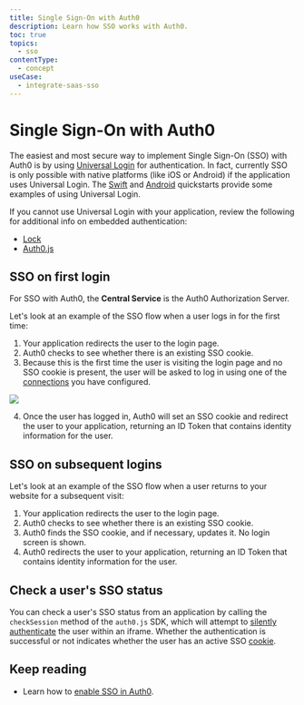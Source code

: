 ```yaml
---
title: Single Sign-On with Auth0
description: Learn how SSO works with Auth0.
toc: true
topics:
  - sso
contentType:
  - concept
useCase:
  - integrate-saas-sso
---
```

# Single Sign-On with Auth0

The easiest and most secure way to implement Single Sign-On (SSO) with Auth0 is by using [Universal Login](/hosted-pages/login) for authentication. In fact, currently SSO is only possible with native platforms (like iOS or Android) if the application uses Universal Login. The [Swift](/quickstart/native/ios-swift/00-login) and [Android](/quickstart/native/android/00-login) quickstarts provide some examples of using Universal Login.

If you cannot use Universal Login with your application, review the following for additional info on embedded authentication:

* [Lock](/libraries/lock)
* [Auth0.js](/libraries/auth0js)

## SSO on first login

For SSO with Auth0, the **Central Service** is the Auth0 Authorization Server.

Let's look at an example of the SSO flow when a user logs in for the first time:

1. Your application redirects the user to the login page.
2. Auth0 checks to see whether there is an existing SSO cookie.
3. Because this is the first time the user is visiting the login page and no SSO cookie is present, the user will be asked to log in using one of the [connections](/connections) you have configured.

![](/media/articles/sso/single-sign-on/lock-no-sso-cookie.png)

4. Once the user has logged in, Auth0 will set an SSO cookie and redirect the user to your application, returning an ID Token that contains identity information for the user.

## SSO on subsequent logins

Let's look at an example of the SSO flow when a user returns to your website for a subsequent visit:

1. Your application redirects the user to the login page.
2. Auth0 checks to see whether there is an existing SSO cookie.
3. Auth0 finds the SSO cookie, and if necessary, updates it. No login screen is shown.
4. Auth0 redirects the user to your application, returning an ID Token that contains identity information for the user.

## Check a user's SSO status 

You can check a user's SSO status from an application by calling the `checkSession` method of the `auth0.js` SDK, which will attempt to [silently authenticate](//api-auth/tutorials/silent-authentication) the user within an iframe. Whether the authentication is successful or not indicates whether the user has an active SSO [cookie](/sessions/concepts/cookies).

## Keep reading

- Learn how to [enable SSO in Auth0](/sso/current/guides/enable-sso-tenant).